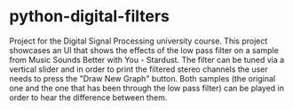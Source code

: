 # python-digital-filters
Project for the Digital Signal Processing university course. 
This project showcases an UI that shows the effects of the low pass filter on a sample from Music Sounds Better with You - Stardust.
The filter can be tuned via a vertical slider and in order to print the filtered stereo channels the user needs to press the "Draw New Graph" button. 
Both samples (the original one and the one that has been through the low pass filter) can be played in order to hear the difference between them.